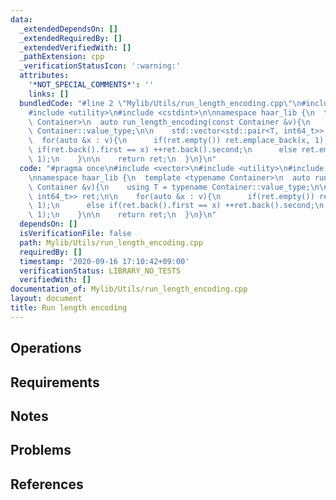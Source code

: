 ```yaml
---
data:
  _extendedDependsOn: []
  _extendedRequiredBy: []
  _extendedVerifiedWith: []
  _pathExtension: cpp
  _verificationStatusIcon: ':warning:'
  attributes:
    '*NOT_SPECIAL_COMMENTS*': ''
    links: []
  bundledCode: "#line 2 \"Mylib/Utils/run_length_encoding.cpp\"\n#include <vector>\n\
    #include <utility>\n#include <cstdint>\n\nnamespace haar_lib {\n  template <typename\
    \ Container>\n  auto run_length_encoding(const Container &v){\n    using T = typename\
    \ Container::value_type;\n\n    std::vector<std::pair<T, int64_t>> ret;\n\n  \
    \  for(auto &x : v){\n      if(ret.empty()) ret.emplace_back(x, 1);\n      else\
    \ if(ret.back().first == x) ++ret.back().second;\n      else ret.emplace_back(x,\
    \ 1);\n    }\n\n    return ret;\n  }\n}\n"
  code: "#pragma once\n#include <vector>\n#include <utility>\n#include <cstdint>\n\
    \nnamespace haar_lib {\n  template <typename Container>\n  auto run_length_encoding(const\
    \ Container &v){\n    using T = typename Container::value_type;\n\n    std::vector<std::pair<T,\
    \ int64_t>> ret;\n\n    for(auto &x : v){\n      if(ret.empty()) ret.emplace_back(x,\
    \ 1);\n      else if(ret.back().first == x) ++ret.back().second;\n      else ret.emplace_back(x,\
    \ 1);\n    }\n\n    return ret;\n  }\n}\n"
  dependsOn: []
  isVerificationFile: false
  path: Mylib/Utils/run_length_encoding.cpp
  requiredBy: []
  timestamp: '2020-09-16 17:10:42+09:00'
  verificationStatus: LIBRARY_NO_TESTS
  verifiedWith: []
documentation_of: Mylib/Utils/run_length_encoding.cpp
layout: document
title: Run length encoding
---
```


## Operations

## Requirements

## Notes

## Problems

## References

